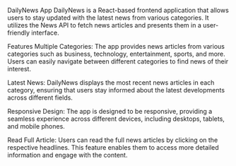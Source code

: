 DailyNews App
DailyNews is a React-based frontend application that allows users to stay updated with the latest news from various categories. It utilizes the News API to fetch news articles and presents them in a user-friendly interface.

Features
Multiple Categories: The app provides news articles from various categories such as business, technology, entertainment, sports, and more. Users can easily navigate between different categories to find news of their interest.

Latest News: DailyNews displays the most recent news articles in each category, ensuring that users stay informed about the latest developments across different fields.

Responsive Design: The app is designed to be responsive, providing a seamless experience across different devices, including desktops, tablets, and mobile phones.

Read Full Article: Users can read the full news articles by clicking on the respective headlines. This feature enables them to access more detailed information and engage with the content.
